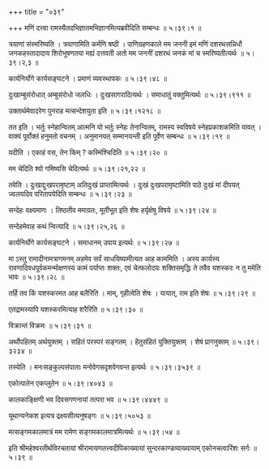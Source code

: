 +++
title = "०३९"

+++
मणिं दत्त्वा रामस्यैतदभिज्ञातमभिज्ञानमित्यब्रवीदिति सम्बन्धः  ॥  ५।३९।१  ॥   

  

त्रयाणां संस्मरिष्यति । त्रयाणामिति कर्मणि षष्ठी । पाणिग्रहणकाले मम जननी इमं मणिं दशरथसन्निधौ जनकहस्तादादाय शिरोभूषणतया मह्यं दत्तवती अतो मम जननीं दशरथं जनकं मां च स्मरिष्यतीत्यर्थः  ॥  ५।३९।२,३  ॥   

  

कार्यनिर्योगे कार्यसङ्घटने । प्रमाणं व्यवस्थापकः  ॥  ५।३९।४८  ॥   

  

दुःखाम्बुसंरोधात् अम्बुसंरोधो जलधिः । दुःखसागरादित्यर्थः । समाधातुं वक्तुमित्यर्थः  ॥  ५।३९।९११  ॥   

  

उक्तार्थमेवादरेण पुनराह मत्सन्देशयुता इति  ॥  ५।३९।१२१८  ॥   

  

तत इति । भर्तुः स्नेहान्वितम् आत्मनि यो भर्तुः स्नेहः तेनान्वितम्, रामस्य स्वविषये स्नेहप्रकाशकमिति यावत् । वाक्यं पूर्वोक्तं हनुमतो वचनम् । अनुमानयत् सम्मानयन्ती इति पूर्वेण सम्बन्धः  ॥  ५।३९।१९  ॥   

  

यदीति । एकाहं वस, तेन किम् ? कस्मिंश्चिदिति  ॥  ५।३९।२०  ॥   

  

मम चेदिति श्वो गमिष्यसि चेदित्यर्थः  ॥  ५।३९।२१,२२  ॥   

  

तवेति । दुःखाद्दुःखपरामृष्टाम् अतिदुःखं प्राप्तामित्यर्थः । दुःखं दुःखपरामृष्टामिति पाठे दुःखं मां दीपयत् ज्वलयदिव परितापयेदिति सम्बन्धः  ॥  ५।३९।२३  ॥   

  

सन्देहः वक्ष्यमाणः । तिष्ठतीव ममाग्रतः, मूर्तीभूत इति शेषः हर्यृक्षेषु विषये  ॥  ५।३९।२४  ॥   

  

सन्देहमेवाह कथं न्वित्यादि  ॥  ५।३९।२५,२६  ॥   

  

कार्यनिर्योगे कार्यसङ्घटने । समाधानम् उपाय इत्यर्थः  ॥  ५।३९।२७  ॥   

  

मा ऽस्तु रामादीनामत्रागमनम् अहमेव सर्वं साधयिष्यामीत्यत आह काममिति । अस्य कार्यस्य रावणादिवधपूर्वकमन्मोक्षणस्य कामं पर्याप्तः शक्तः, एवं चेत्फलोदयः शक्तिसमृद्धिः ते तवैव यशस्करः न तु ममेति भावः  ॥  ५।३९।२८  ॥   

  

तर्हि तव किं यशस्करमत आह बलैरिति । माम्, गृहीत्वेति शेषः । यायात्, राम इति शेषः  ॥  ५।३९।२९  ॥   

  

एतद्रामस्यापि यशस्करमित्याह शरैरिति  ॥  ५।३९।३०  ॥   

  

विक्रान्तं विक्रमः  ॥  ५।३९।३१  ॥   

  

अर्थोपहितम् अर्थयुक्तम् । सहितं परस्परं सङ्गतम् । हेतुसंहितं युक्तियुक्तम् । शेषं प्रागनुक्तम्  ॥  ५।३९।३२३४  ॥   

  

तस्येति । मनःसङ्कुल्पसंपाताः मनोवेगसदृशवेगवन्त इत्यर्थः  ॥  ५।३९।३५३९  ॥   

  

एकोत्पातेन एकप्लुतेन  ॥  ५।३९।४०४३  ॥   

  

कालकाङ्क्षिणी भव दिवसगणनायां तत्परा भव  ॥  ५।३९।४४४९  ॥   

  

यूथान्यनेकश इत्यत्र द्रक्ष्यसीत्यनुषङ्गः  ॥  ५।३९।५०५३  ॥   

  

मत्सङ्गमकालमात्रं मम रामेण सङ्गमकालमात्रमित्यर्थः  ॥  ५।३९।५४  ॥   

  

इति श्रीमहेश्वरतीर्थविरचतायां श्रीरामायणतत्त्वदीपिकाख्यायां सुन्दरकाण्डव्याख्यायाम् एकोनचत्वारिंशः सर्गः  ॥  ५।३९  ॥   

  

